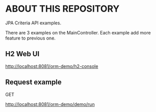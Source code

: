 # ABOUT THIS REPOSITORY

JPA Criteria API examples.

There are 3 examples on the MainController. Each example add more feature to previous one.

## H2 Web UI

<http://localhost:8081/orm-demo/h2-console>

## Request example

GET

<http://localhost:8081/orm-demo/demo/run>
